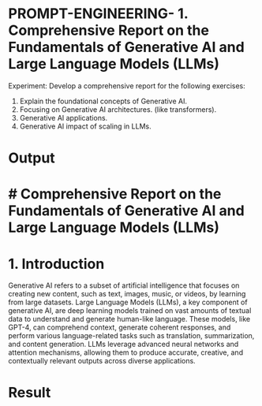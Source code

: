 # PROMPT-ENGINEERING- 1.	Comprehensive Report on the Fundamentals of Generative AI and Large Language Models (LLMs)
Experiment:
Develop a comprehensive report for the following exercises:
1.	Explain the foundational concepts of Generative AI. 
2.	Focusing on Generative AI architectures. (like transformers).
3.	Generative AI applications.
4.	Generative AI impact of scaling in LLMs.

# Output
# # Comprehensive Report on the Fundamentals of Generative AI and Large Language Models (LLMs)

# 1. Introduction
Generative AI refers to a subset of artificial intelligence that focuses on creating new content, such as text, images, music, or videos, by learning from large datasets. Large Language Models (LLMs), a key component of generative AI, are deep learning models trained on vast amounts of textual data to understand and generate human-like language. These models, like GPT-4, can comprehend context, generate coherent responses, and perform various language-related tasks such as translation, summarization, and content generation. LLMs leverage advanced neural networks and attention mechanisms, allowing them to produce accurate, creative, and contextually relevant outputs across diverse applications.
 

# Result
